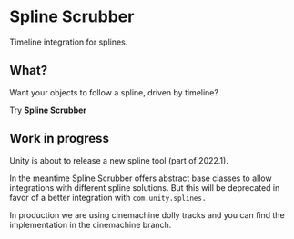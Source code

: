 # Spline Scrubber

Timeline integration for splines.

## What?

Want your objects to follow a spline, driven by timeline? 

Try **Spline Scrubber**

## Work in progress

Unity is about to release a new spline tool (part of 2022.1). 

In the meantime Spline Scrubber offers abstract base classes to allow integrations with different spline solutions.
But this will be deprecated in favor of a better integration with `com.unity.splines.`

In production we are using cinemachine dolly tracks and you can find the implementation in the cinemachine branch. 
